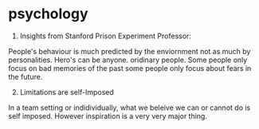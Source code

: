 # psychology


1. Insights from Stanford Prison Experiment Professor: 

People's behaviour is much predicted by the enviornment not as much by personalities. 
Hero's can be anyone. oridinary people. 
Some people only focus on bad memories of the past 
some people only focus about fears in the future.


2. Limitations are self-Imposed 

In a team setting or indidividually, what we beleive we can or cannot do is self imposed. However inspiration is a very very major thing. 
